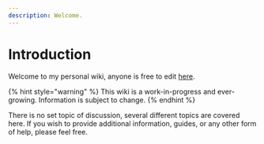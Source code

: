 ```yaml
---
description: Welcome.
---
```


# Introduction

Welcome to my personal wiki, anyone is free to edit [here](https://github.com/Steviegt6/tomatophile).

{% hint style="warning" %}
This wiki is a work-in-progress and ever-growing. Information is subject to change.
{% endhint %}

There is no set topic of discussion, several different topics are covered here. If you wish to provide additional information, guides, or any other form of help, please feel free.
